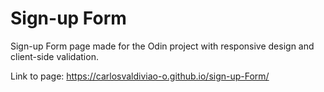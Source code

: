 # Sign-up Form
Sign-up Form page made for the Odin project with responsive design and client-side validation.


Link to page:
  https://carlosvaldiviao-o.github.io/sign-up-Form/
